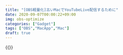 ```yaml
---
title: "[OBS軽量化]古いMacでYouTubeLive配信するために"
date: 2020-09-07T00:00:22+09:00
img: obs-optimize
categories: ["Gadget"]
tags: ["OBS","MacApp","Mac"]
draft: true
---
```


{{<ad>}}

